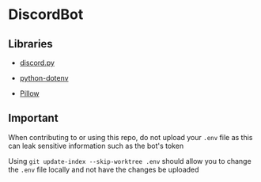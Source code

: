 # DiscordBot

## Libraries

- [discord.py](https://discordpy.readthedocs.io/en/latest/index.html)

- [python-dotenv](https://github.com/theskumar/python-dotenv)

- [Pillow](https://pillow.readthedocs.io/en/stable/)

## Important

When contributing to or using this repo, do not upload your ```.env``` file as this can leak sensitive information such as the bot's token

Using ```git update-index --skip-worktree .env``` should allow you to change the ```.env``` file locally and not have the changes be uploaded
